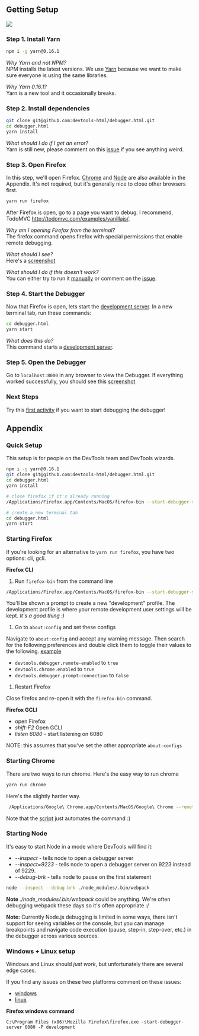 ## Getting Setup

![][debugger-intro-gif]

### Step 1. Install Yarn

```bash
npm i -g yarn@0.16.1
```
*Why Yarn and not NPM?*  
NPM installs the latest versions. We use [Yarn][yarn] because we want to make sure everyone is using the same libraries.   

*Why Yarn 0.16.1?*  
Yarn is a new tool and it occasionally breaks.

### Step 2. Install dependencies

```bash
git clone git@github.com:devtools-html/debugger.html.git
cd debugger.html
yarn install
```

*What should I do if I get an error?*  
Yarn is still new, please comment on this [issue][yarn-issue] if you see anything weird.

### Step 3. Open Firefox

In this step, we'll open Firefox. [Chrome](#starting-chrome) and [Node](#starting-node) are also available in the Appendix. It's not required, but it's generally nice to close other browsers first.

```bash
yarn run firefox
```

After Firefox is open, go to a page you want to debug. I recommend, TodoMVC http://todomvc.com/examples/vanillajs/.

*Why am I opening Firefox from the terminal?*  
The firefox command opens firefox with special permissions that enable remote debugging.

*What should I see?*  
Here's a [screenshot][done-screenshot]  

*What should I do if this doesn't work?*  
You can either try to run it [manually](#starting-firefox) or comment on the [issue](https://github.com/devtools-html/debugger.html/issues/1341).

### Step 4. Start the Debugger

Now that Firefox is open, lets start the [development server][dev-server]. In a new terminal tab, run these commands:

```bash
cd debugger.html
yarn start
```

*What does this do?*  
This command starts a [development server](../packages/devtools-local-toolbox/README.md).

### Step 5. Open the Debugger

Go to `localhost:8000` in any browser to view the Debugger. If everything worked successfully, you should see this [screenshot](https://cloud.githubusercontent.com/assets/254562/20439428/7498808a-ad89-11e6-895d-d6db320c5009.png)

### Next Steps

Try this [first activity][first-activity] if you want to start debugging the debugger!

## Appendix

### Quick Setup

This setup is for people on the DevTools team and DevTools wizards.

```bash
npm i -g yarn@0.16.1
git clone git@github.com:devtools-html/debugger.html.git
cd debugger.html
yarn install

# close firefox if it's already running
/Applications/Firefox.app/Contents/MacOS/firefox-bin --start-debugger-server 6080 -P development

# create a new terminal tab
cd debugger.html
yarn start
```

### Starting Firefox

If you're looking for an alternative to `yarn run firefox`, you have two options: cli, gcli.

**Firefox CLI**

1. Run `firefox-bin` from the command line
```bash
/Applications/Firefox.app/Contents/MacOS/firefox-bin --start-debugger-server 6080 -P development
```

You'll be shown a prompt to create a new "development" profile. The development profile is where your remote development user settings will be kept. *It's a good thing :)*

1. Go to `about:config` and set these configs

Navigate to `about:config` and accept any warning message. Then search for the following preferences and double click them to toggle their values to the following. [example](http://g.recordit.co/3VsHIooZ9q.gif)

* `devtools.debugger.remote-enabled` to `true`
* `devtools.chrome.enabled` to `true`
* `devtools.debugger.prompt-connection` to `false`

1. Restart Firefox

Close firefox and re-open it with the `firefox-bin` command.

**Firefox GCLI**

* open Firefox
* *shift-F2* Open GCLI
* *listen 6080* - start listening on 6080

NOTE: this assumes that you've set the other appropriate `about:configs`

### Starting Chrome

There are two ways to run chrome. Here's the easy way to run chrome

```bash
yarn run chrome
```

Here's the slightly harder way.

```bash
 /Applications/Google\ Chrome.app/Contents/MacOS/Google\ Chrome --remote-debugging-port=9222 --no-first-run --user-data-dir=/tmp/chrome-dev-profile
```

Note that the [script](../bin/chrome-driver) just automates the command :)

### Starting Node

It's easy to start Node in a mode where DevTools will find it:

* *--inspect* - tells node to open a debugger server
* *--inspect=9223* - tells node to open a debugger server on 9223 instead of 9229.
* *--debug-brk* - tells node to pause on the first statement

```bash
node --inspect --debug-brk ./node_modules/.bin/webpack
```

**Note** *./node_modules/.bin/webpack* could be anything. We're often debugging webpack these days so it's often appropriate :/

**Note:** Currently Node.js debugging is limited in some ways, there isn't support for seeing variables or the console, but you can manage breakpoints and navigate code execution (pause, step-in, step-over, etc.) in the debugger across various sources.

### Windows + Linux setup

Windows and Linux should *just work*, but unfortunately there are several edge cases.

If you find any issues on these two platforms comment on these issues:
* [windows][windows-issue]
* [linux][linux-issue]

**Firefox windows command**
```
C:\Program Files (x86)\Mozilla Firefox\firefox.exe -start-debugger-server 6080 -P development
```

[debugger-intro-gif]:http://g.recordit.co/WjHZaXKifZ.gif
[done-screenshot]:https://cloud.githubusercontent.com/assets/254562/20439409/55e3994a-ad89-11e6-8e76-55e18c7c0d75.png

[linux-issue]:https://github.com/devtools-html/debugger.html/issues/1082
[windows-issue]:https://github.com/devtools-html/debugger.html/issues/1248
[yarn-issue]:https://github.com/devtools-html/debugger.html/issues/1216
[yarn]:https://yarnpkg.com
[dev-server]:../packages/devtools-local-toolbox/README.md#dev-server
[first-activity]:./debugging-the-debugger.md
